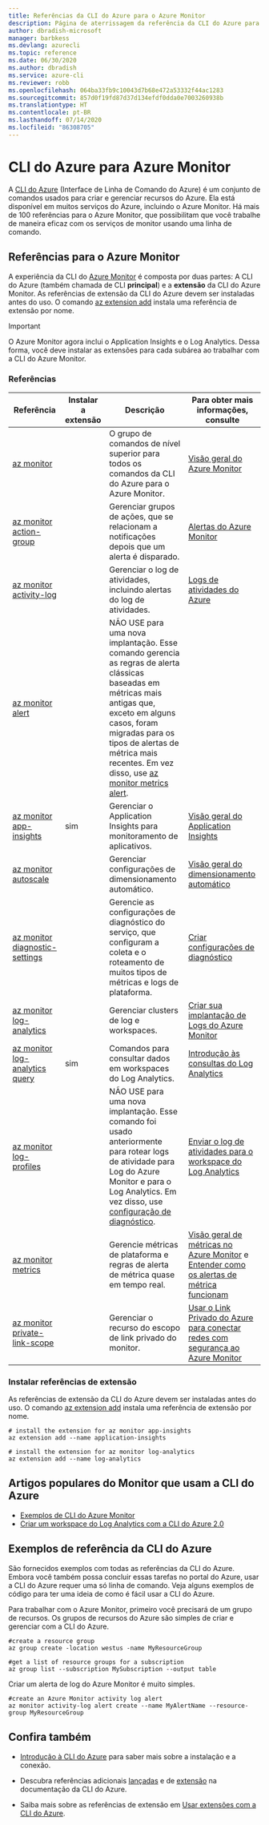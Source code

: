 ```yaml
---
title: Referências da CLI do Azure para o Azure Monitor
description: Página de aterrissagem da referência da CLI do Azure para o Azure Monitor
author: dbradish-microsoft
manager: barbkess
ms.devlang: azurecli
ms.topic: reference
ms.date: 06/30/2020
ms.author: dbradish
ms.service: azure-cli
ms.reviewer: robb
ms.openlocfilehash: 064ba33fb9c10043d7b68e472a53332f44ac1283
ms.sourcegitcommit: 857d0f19fd87d37d134efdf0dda0e7003260938b
ms.translationtype: HT
ms.contentlocale: pt-BR
ms.lasthandoff: 07/14/2020
ms.locfileid: "86308705"
---
```

# <a name="azure-cli-for-azure-monitor"></a>CLI do Azure para Azure Monitor

A [CLI do Azure](/cli/azure/what-is-azure-cli) (Interface de Linha de Comando do Azure) é um conjunto de comandos usados para criar e gerenciar recursos do Azure.  Ela está disponível em muitos serviços do Azure, incluindo o Azure Monitor.  Há mais de 100 referências para o Azure Monitor, que possibilitam que você trabalhe de maneira eficaz com os serviços de monitor usando uma linha de comando.

## <a name="references-for-azure-monitor"></a>Referências para o Azure Monitor

A experiência da CLI do [Azure Monitor](/azure/azure-monitor/) é composta por duas partes: A CLI do Azure (também chamada de CLI **principal**) e a **extensão** da CLI do Azure Monitor.  As referências de extensão da CLI do Azure devem ser instaladas antes do uso. O comando [az extension add](/cli/azure/extension?view=azure-cli-latest#az-extension-add) instala uma referência de extensão por nome.

> [!IMPORTANT]
>
> O Azure Monitor agora inclui o Application Insights e o Log Analytics. Dessa forma, você deve instalar as extensões para cada subárea ao trabalhar com a CLI do Azure Monitor.

### <a name="references"></a>Referências

| Referência | Instalar a extensão | Descrição | Para obter mais informações, consulte
|-|-|-|-|
| [az monitor](/cli/azure/monitor) | | O grupo de comandos de nível superior para todos os comandos da CLI do Azure para o Azure Monitor. | [Visão geral do Azure Monitor](/azure/azure-monitor/overview)
| [az monitor action-group](/cli/azure/monitor/action-group) | | Gerenciar grupos de ações, que se relacionam a notificações depois que um alerta é disparado. | [Alertas do Azure Monitor](/azure/azure-monitor/platform/alerts-overview)
| [az monitor activity-log](/cli/azure/monitor/activity-log) | | Gerenciar o log de atividades, incluindo alertas do log de atividades. | [Logs de atividades do Azure](/azure/azure-monitor/platform/activity-log)
| [az monitor alert](/cli/azure/monitor/alert) | | NÃO USE para uma nova implantação.  Esse comando gerencia as regras de alerta clássicas baseadas em métricas mais antigas que, exceto em alguns casos, foram migradas para os tipos de alertas de métrica mais recentes. Em vez disso, use [az monitor metrics alert](/cli/azure/monitor/metrics/alert). |
| [az monitor app-insights](/cli/azure/ext/application-insights/monitor/app-insights) | sim | Gerenciar o Application Insights para monitoramento de aplicativos. | [Visão geral do Application Insights](/azure/azure-monitor/app/app-insights-overview)
| [az monitor autoscale](/cli/azure/monitor/autoscale) | | Gerenciar configurações de dimensionamento automático. | [Visão geral do dimensionamento automático](/azure/azure-monitor/platform/autoscale-overview)
| [az monitor diagnostic-settings](/cli/azure/monitor/diagnostic-settings) | | Gerencie as configurações de diagnóstico do serviço, que configuram a coleta e o roteamento de muitos tipos de métricas e logs de plataforma. | [Criar configurações de diagnóstico](/azure/azure-monitor/platform/diagnostic-settings)
| [az monitor log-analytics](/cli/azure/monitor/log-analytics) | | Gerenciar clusters de log e workspaces. | [Criar sua implantação de Logs do Azure Monitor](/azure/azure-monitor/platform/design-logs-deployment)
| [az monitor log-analytics query](/cli/azure/ext/log-analytics/monitor/log-analytics#ext-log-analytics-az-monitor-log-analytics-query) | sim | Comandos para consultar dados em workspaces do Log Analytics.  | [Introdução às consultas do Log Analytics](/azure/azure-monitor/log-query/get-started-portal)
| [az monitor log-profiles](/cli/azure/monitor/log-profiles) | | NÃO USE para uma nova implantação.  Esse comando foi usado anteriormente para rotear logs de atividade para Log do Azure Monitor e para o Log Analytics.  Em vez disso, use [configuração de diagnóstico](/azure/azure-monitor/platform/diagnostic-settings).  | [Enviar o log de atividades para o workspace do Log Analytics](/azure/azure-monitor/platform/activity-log#send-to-log-analytics-workspace)
| [az monitor metrics](/cli/azure/monitor/metrics) | | Gerencie métricas de plataforma e regras de alerta de métrica quase em tempo real. | [Visão geral de métricas no Azure Monitor](/azure/azure-monitor/platform/data-platform-metrics) e [Entender como os alertas de métrica funcionam](/azure/azure-monitor/platform/alerts-metric-overview)
| [az monitor private-link-scope](/cli/azure/monitor/private-link-scope) | | Gerenciar o recurso do escopo de link privado do monitor. | [Usar o Link Privado do Azure para conectar redes com segurança ao Azure Monitor](/azure/azure-monitor/platform/private-link-security)

### <a name="installing-extension-references"></a>Instalar referências de extensão

As referências de extensão da CLI do Azure devem ser instaladas antes do uso.  O comando [az extension add](/cli/azure/azure-cli-extensions-overview) instala uma referência de extensão por nome.

```azurecli
# install the extension for az monitor app-insights
az extension add --name application-insights

# install the extension for az monitor log-analytics
az extension add --name log-analytics
```

## <a name="popular-monitor-articles-using-the-azure-cli"></a>Artigos populares do Monitor que usam a CLI do Azure

- [Exemplos de CLI do Azure Monitor](/azure/azure-monitor/samples/cli-samples)
- [Criar um workspace do Log Analytics com a CLI do Azure 2.0](/azure/azure-monitor/learn/quick-create-workspace-cli)

## <a name="azure-cli-reference-examples"></a>Exemplos de referência da CLI do Azure

São fornecidos exemplos com todas as referências da CLI do Azure. Embora você também possa concluir essas tarefas no portal do Azure, usar a CLI do Azure requer uma só linha de comando.  Veja alguns exemplos de código para ter uma ideia de como é fácil usar a CLI do Azure.

Para trabalhar com o Azure Monitor, primeiro você precisará de um grupo de recursos.  Os grupos de recursos do Azure são simples de criar e gerenciar com a CLI do Azure.  

```azurecli
#create a resource group
az group create -location westus -name MyResourceGroup

#get a list of resource groups for a subscription
az group list --subscription MySubscription --output table
```

Criar um alerta de log do Azure Monitor é muito simples.

```azurecli
#create an Azure Monitor activity log alert
az monitor activity-log alert create --name MyAlertName --resource-group MyResourceGroup
```

## <a name="see-also"></a>Confira também

- [Introdução à CLI do Azure](/cli/azure/get-started-with-azure-cli) para saber mais sobre a instalação e a conexão.

- Descubra referências adicionais [lançadas](/cli/azure/reference-index) e de [extensão](/cli/azure/azure-cli-extensions-list) na documentação da CLI do Azure.

- Saiba mais sobre as referências de extensão em [Usar extensões com a CLI do Azure](/cli/azure/azure-cli-extensions-overview).

